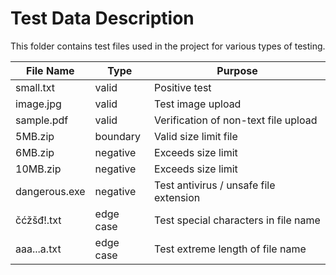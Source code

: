 # Test Data Description

This folder contains test files used in the project for various types of testing.

| File Name           | Type       | Purpose                                  |
|---------------------|------------|------------------------------------------|
| small.txt           | valid      | Positive test                           |
| image.jpg           | valid      | Test image upload                       |
| sample.pdf          | valid      | Verification of non-text file upload   |
| 5MB.zip             | boundary   | Valid size limit file                   |
| 6MB.zip             | negative   | Exceeds size limit   |
| 10MB.zip            | negative   | Exceeds size limit   |
| dangerous.exe       | negative   | Test antivirus / unsafe file extension |
| čćžšđ!.txt          | edge case  | Test special characters in file name   |
| aaa...a.txt         | edge case  | Test extreme length of file name        |
